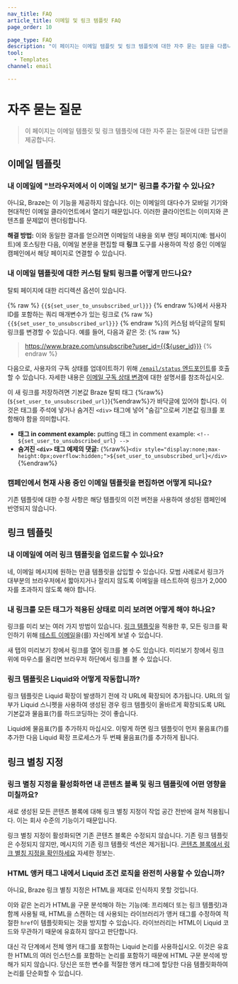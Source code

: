 ```yaml
---
nav_title: FAQ
article_title: 이메일 및 링크 템플릿 FAQ
page_order: 10

page_type: FAQ
description: "이 페이지는 이메일 템플릿 및 링크 템플릿에 대한 자주 묻는 질문을 다룹니다."
tool:
  - Templates
channel: email

---
```


# 자주 묻는 질문

> 이 페이지는 이메일 템플릿 및 링크 템플릿에 대한 자주 묻는 질문에 대한 답변을 제공합니다.

## 이메일 템플릿

### 내 이메일에 "브라우저에서 이 이메일 보기" 링크를 추가할 수 있나요?

아니요, Braze는 이 기능을 제공하지 않습니다. 이는 이메일의 대다수가 모바일 기기와 현대적인 이메일 클라이언트에서 열리기 때문입니다. 이러한 클라이언트는 이미지와 콘텐츠를 문제없이 렌더링합니다.

**해결 방법:** 이와 동일한 결과를 얻으려면 이메일의 내용을 외부 랜딩 페이지(예: 웹사이트)에 호스팅한 다음, 이메일 본문을 편집할 때 **링크** 도구를 사용하여 작성 중인 이메일 캠페인에서 해당 페이지로 연결할 수 있습니다.

### 내 이메일 템플릿에 대한 커스텀 탈퇴 링크를 어떻게 만드나요?

탈퇴 페이지에 대한 리디렉션 옵션이 있습니다.

{% raw %} `{{${set_user_to_unsubscribed_url}}}` {% endraw %}에서 사용자 ID를 포함하는 쿼리 매개변수가 있는 링크로 {% raw %} `{{${set_user_to_unsubscribed_url}}}` {% endraw %}의 커스텀 바닥글의 탈퇴 링크를 변경할 수 있습니다. 예를 들어, 다음과 같은 것:
{% raw %} 
> https://www.braze.com/unsubscribe?user_id={{${user_id}}}
{% endraw %}

다음으로, 사용자의 구독 상태를 업데이트하기 위해 [`/email/status` 엔드포인트]({{site.baseurl}}/api/endpoints/email/post_email_subscription_status/)를 호출할 수 있습니다. 자세한 내용은 [이메일 구독 상태 변경]({{site.baseurl}}/user_guide/message_building_by_channel/email/managing_user_subscriptions/#changing-email-subscriptions)에 대한 설명서를 참조하십시오.

이 새 링크를 저장하려면 기본값 Braze 탈퇴 태그 {%raw%}(``${set_user_to_unsubscribed_url}``){%endraw%}가 바닥글에 있어야 합니다. 이것은 태그를 주석에 넣거나 숨겨진 `<div>` 태그에 넣어 "숨김"으로써 기본값 링크를 포함해야 함을 의미합니다.

- **태그 in comment example:** putting 태그 in comment example: `<!-- ${set_user_to_unsubscribed_url} -->`
- **숨겨진 `<div>` 태그 예제의 댓글:** {%raw%}`<div style="display:none;max-height:0px;overflow:hidden;">${set_user_to_unsubscribed_url}</div>`{%endraw%}

### 캠페인에서 현재 사용 중인 이메일 템플릿을 편집하면 어떻게 되나요?

기존 템플릿에 대한 수정 사항은 해당 템플릿의 이전 버전을 사용하여 생성된 캠페인에 반영되지 않습니다.

## 링크 템플릿

### 내 이메일에 여러 링크 템플릿을 업로드할 수 있나요?

네, 이메일 메시지에 원하는 만큼 템플릿을 삽입할 수 있습니다. 모범 사례로서 링크가 대부분의 브라우저에서 짧아지거나 잘리지 않도록 이메일을 테스트하여 링크가 2,000자를 초과하지 않도록 해야 합니다.

### 내 링크를 모든 태그가 적용된 상태로 미리 보려면 어떻게 해야 하나요?

링크를 미리 보는 여러 가지 방법이 있습니다. [링크 템플릿]({{site.baseurl}}/user_guide/message_building_by_channel/email/templates/link_template/)을 적용한 후, 모든 링크를 확인하기 위해 [테스트 이메일]({{site.baseurl}}/developer_guide/platform_wide/sending_test_messages/)을(를) 자신에게 보낼 수 있습니다. 

새 탭의 미리보기 창에서 링크를 열어 링크를 볼 수도 있습니다. 미리보기 창에서 링크 위에 마우스를 올리면 브라우저 하단에서 링크를 볼 수 있습니다.

### 링크 템플릿은 Liquid와 어떻게 작동합니까?

링크 템플릿은 Liquid 확장이 발생하기 전에 각 URL에 확장되어 추가됩니다. URL의 일부가 Liquid 스니펫을 사용하여 생성된 경우 링크 템플릿이 올바르게 확장되도록 URL 기본값과 물음표(?)를 하드코딩하는 것이 좋습니다. 

Liquid에 물음표(?)를 추가하지 마십시오. 이렇게 하면 링크 템플릿이 먼저 물음표(?)를 추가한 다음 Liquid 확장 프로세스가 두 번째 물음표(?)를 추가하게 됩니다.

## 링크 별칭 지정

### 링크 별칭 지정을 활성화하면 내 콘텐츠 블록 및 링크 템플릿에 어떤 영향을 미칠까요?

새로 생성된 모든 콘텐츠 블록에 대해 링크 별칭 지정이 작업 공간 전반에 걸쳐 적용됩니다. 이는 회사 수준의 기능이기 때문입니다. 

링크 별칭 지정이 활성화되면 기존 콘텐츠 블록은 수정되지 않습니다. 기존 링크 템플릿은 수정되지 않지만, 메시지의 기존 링크 템플릿 섹션은 제거됩니다. [콘텐츠 블록에서 링크 별칭 지정을 확인하세요]({{site.baseurl}}/user_guide/message_building_by_channel/email/templates/link_aliasing/#link-aliasing-in-content-blocks) 자세한 정보는.

### HTML 앵커 태그 내에서 Liquid 조건 로직을 완전히 사용할 수 있습니까?

아니요, Braze 링크 별칭 지정은 HTML을 제대로 인식하지 못할 것입니다. 

이와 같은 논리가 HTML을 구문 분석해야 하는 기능(예: 프리헤더 또는 링크 템플릿)과 함께 사용될 때, HTML을 스캔하는 데 사용되는 라이브러리가 앵커 태그를 수정하여 적절한 `href`이 템플릿화되는 것을 방지할 수 있습니다. 라이브러리는 HTML이 Liquid 코드와 무관하기 때문에 유효하지 않다고 판단합니다. 

대신 각 단계에서 전체 앵커 태그를 포함하는 Liquid 논리를 사용하십시오. 이것은 유효한 HTML의 여러 인스턴스를 포함하는 논리를 포함하기 때문에 HTML 구문 분석에 방해가 되지 않습니다. 당신은 또한 변수를 적절한 앵커 태그에 할당한 다음 템플릿화하여 논리를 단순화할 수 있습니다.